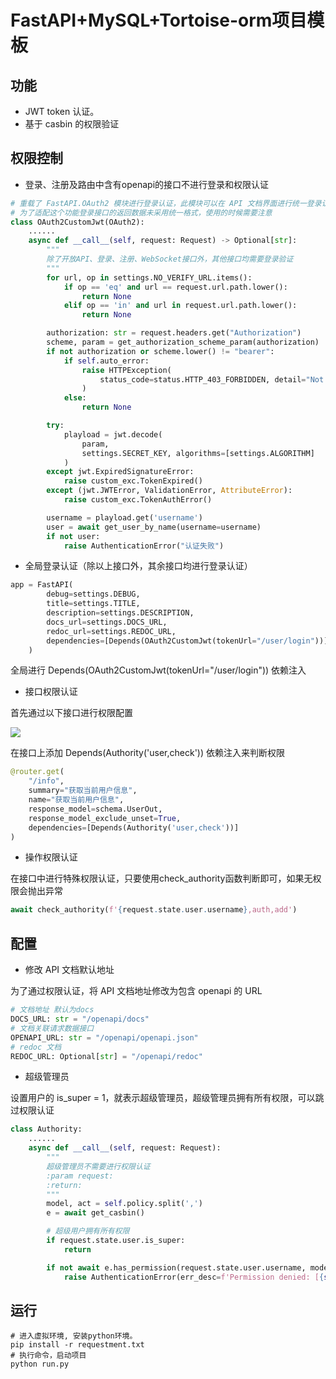 # FastAPI+MySQL+Tortoise-orm项目模板

## 功能
- JWT token 认证。
- 基于 casbin 的权限验证


## 权限控制
- 登录、注册及路由中含有openapi的接口不进行登录和权限认证
```python
# 重载了 FastAPI.OAuth2 模块进行登录认证，此模块可以在 API 文档界面进行统一登录认证
# 为了适配这个功能登录接口的返回数据未采用统一格式，使用的时候需要注意
class OAuth2CustomJwt(OAuth2):
    ......
    async def __call__(self, request: Request) -> Optional[str]:
        """
        除了开放API、登录、注册、WebSocket接口外，其他接口均需要登录验证
        """
        for url, op in settings.NO_VERIFY_URL.items():
            if op == 'eq' and url == request.url.path.lower():
                return None
            elif op == 'in' and url in request.url.path.lower():
                return None

        authorization: str = request.headers.get("Authorization")
        scheme, param = get_authorization_scheme_param(authorization)
        if not authorization or scheme.lower() != "bearer":
            if self.auto_error:
                raise HTTPException(
                    status_code=status.HTTP_403_FORBIDDEN, detail="Not authenticated"
                )
            else:
                return None

        try:
            playload = jwt.decode(
                param,
                settings.SECRET_KEY, algorithms=[settings.ALGORITHM]
            )
        except jwt.ExpiredSignatureError:
            raise custom_exc.TokenExpired()
        except (jwt.JWTError, ValidationError, AttributeError):
            raise custom_exc.TokenAuthError()

        username = playload.get('username')
        user = await get_user_by_name(username=username)
        if not user:
            raise AuthenticationError("认证失败")
```
- 全局登录认证（除以上接口外，其余接口均进行登录认证）

```python
app = FastAPI(
        debug=settings.DEBUG,
        title=settings.TITLE,
        description=settings.DESCRIPTION,
        docs_url=settings.DOCS_URL,
        redoc_url=settings.REDOC_URL,
        dependencies=[Depends(OAuth2CustomJwt(tokenUrl="/user/login"))]
    )
```
全局进行 Depends(OAuth2CustomJwt(tokenUrl="/user/login")) 依赖注入

- 接口权限认证

首先通过以下接口进行权限配置

![](https://tva1.sinaimg.cn/large/008i3skNly1gt9npof3euj31480brq4v.jpg)

在接口上添加 Depends(Authority('user,check')) 依赖注入来判断权限
```python
@router.get(
    "/info",
    summary="获取当前用户信息",
    name="获取当前用户信息",
    response_model=schema.UserOut,
    response_model_exclude_unset=True,
    dependencies=[Depends(Authority('user,check'))]
)
```

- 操作权限认证

在接口中进行特殊权限认证，只要使用check_authority函数判断即可，如果无权限会抛出异常
```python
await check_authority(f'{request.state.user.username},auth,add')
```

## 配置
- 修改 API 文档默认地址

为了通过权限认证，将 API 文档地址修改为包含 openapi 的 URL
```python
# 文档地址 默认为docs
DOCS_URL: str = "/openapi/docs"
# 文档关联请求数据接口
OPENAPI_URL: str = "/openapi/openapi.json"
# redoc 文档
REDOC_URL: Optional[str] = "/openapi/redoc"
```

- 超级管理员

设置用户的 is_super = 1，就表示超级管理员，超级管理员拥有所有权限，可以跳过权限认证
```python
class Authority:
    ......
    async def __call__(self, request: Request):
        """
        超级管理员不需要进行权限认证
        :param request:
        :return:
        """
        model, act = self.policy.split(',')
        e = await get_casbin()

        # 超级用户拥有所有权限
        if request.state.user.is_super:
            return

        if not await e.has_permission(request.state.user.username, model, act):
            raise AuthenticationError(err_desc=f'Permission denied: [{self.policy}]')
```

## 运行
```shell script
# 进入虚拟环境, 安装python环境。
pip install -r requestment.txt
# 执行命令，启动项目
python run.py
```

